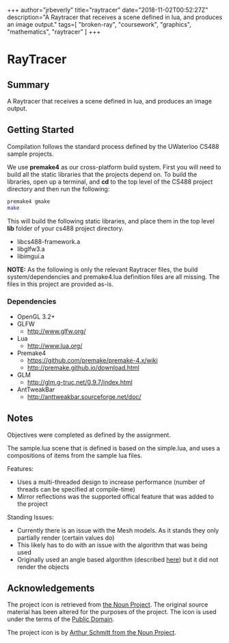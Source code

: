 +++
    author="jrbeverly"
    title="raytracer"
    date="2018-11-02T00:52:27Z"
    description="A Raytracer that receives a scene defined in lua, and produces an image output."
    tags=[
  "broken-ray",
  "coursework",
  "graphics",
  "mathematics",
  "raytracer"
]
    +++
    
# RayTracer

## Summary

A Raytracer that receives a scene defined in lua, and produces an image output.

## Getting Started

Compilation follows the standard process defined by the UWaterloo CS488 sample projects.

We use **premake4** as our cross-platform build system. First you will need to build all
the static libraries that the projects depend on. To build the libraries, open up a
terminal, and **cd** to the top level of the CS488 project directory and then run the
following:

```bash
premake4 gmake
make
```

This will build the following static libraries, and place them in the top level **lib** folder of your cs488 project directory.

* libcs488-framework.a
* libglfw3.a
* libimgui.a

**NOTE:** As the following is only the relevant Raytracer files, the build system/dependencies and premake4.lua definition files are all missing. The files in this project are provided as-is.

### Dependencies

* OpenGL 3.2+
* GLFW
  * http://www.glfw.org/
* Lua
  * http://www.lua.org/
* Premake4
  * https://github.com/premake/premake-4.x/wiki
  * http://premake.github.io/download.html
* GLM
  * http://glm.g-truc.net/0.9.7/index.html
* AntTweakBar
  * http://anttweakbar.sourceforge.net/doc/

## Notes

Objectives were completed as defined by the assignment.

The sample.lua scene that is defined is based on the simple.lua, and uses a compositions of items from the sample
lua files.

Features:

* Uses a multi-threaded design to increase performance (number of threads can be specified at compile-time)
* Mirror reflections was the supported offical feature that was added to the project

Standing Issues:

* Currently there is an issue with the Mesh models.  As it stands they only partially render (certain values do)
* This likely has to do with an issue with the algorithm that was being used
* Originally used an angle based algorithm (described [here](http://paulbourke.net/geometry/polygonmesh/)) but it did not render the objects

## Acknowledgements

The project icon is retrieved from [the Noun Project](docs/icon/icon.json). The original source material has been altered for the purposes of the project. The icon is used under the terms of the [Public Domain](https://creativecommons.org/publicdomain/zero/1.0/).

The project icon is by [Arthur Schmitt from the Noun Project](https://thenounproject.com/term/laser-cutter/18232/).
